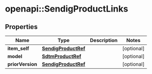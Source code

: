 # openapi::SendigProductLinks


## Properties
Name | Type | Description | Notes
------------ | ------------- | ------------- | -------------
**item_self** | [**SendigProductRef**](SendigProductRef.md) |  | [optional] 
**model** | [**SdtmProductRef**](SdtmProductRef.md) |  | [optional] 
**priorVersion** | [**SendigProductRef**](SendigProductRef.md) |  | [optional] 


